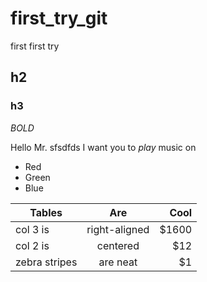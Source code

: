 # first_try_git
first first try


## h2

### h3


*BOLD*

Hello Mr. sfsdfds I want you to *play* music on 

+   Red
+   Green
+   Blue



| Tables        | Are           | Cool  |
| ------------- |:-------------:| -----:|
| col 3 is      | right-aligned | $1600 |
| col 2 is      | centered      |   $12 |
| zebra stripes | are neat      |    $1 |

